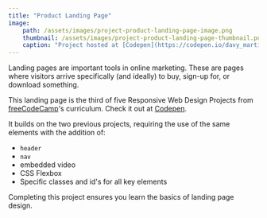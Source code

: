```yaml
---
title: "Product Landing Page"
image:
    path: /assets/images/project-product-landing-page-image.png
    thumbnail: /assets/images/project-product-landing-page-thumbnail.png
    caption: "Project hosted at [Codepen](https://codepen.io/davy_martinez/pen/PXjoam)"
---
```

Landing pages are important tools in online marketing. These are pages where visitors arrive specifically (and ideally) to buy, sign-up for, or download something.

This landing page is the third of five Responsive Web Design Projects from [freeCodeCamp](https://learn.freecodecamp.org/)'s curriculum. Check it out at [Codepen](https://codepen.io/davy_martinez/pen/PXjoam).

It builds on the two previous projects, requiring the use of the same elements with the addition of:

* `header`
* `nav`
* embedded video
* CSS Flexbox
* Specific classes and id's for all key elements

Completing this project ensures you learn the basics of landing page design.
